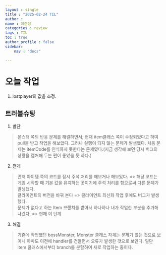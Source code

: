 ```yaml
---
layout : single
title : "2025-02-24 TIL"
author : 
name : 이준성
categories : review
tags : TIL
toc : true
author_profile : false
sidebar:
    nav : "docs"

---
```


# 오늘 작업

1. lostplayer의 값을 조정. 

## 트러블슈팅

1. 발단

> 몬스터 쪽의 반응 문제를 해결하면서, 현재 item클래스 쪽이 수정되었다고 하여 pull을 받고 작업을 해보았다. 그러나 실행이 되지 않는 문제가 발생했다. 처음 문제는 itemCode를 인식하지 못한다는 문제였다.(지금 생각해 보면 당시 버그의 상황을 캡쳐해 두는 편이 좋았을 듯 하다.)

2. 전개

> 먼저 아이템 쪽의 코드를 잠시 주석 처리를 해보거나 해보았다. => 해당 코드는 게임 시작할 때 기본 값을 유지하는 곳이기에 주석 처리를 함으로써 다른 문제가 발생했다.<BR>
> 클라이언트의 버전을 바꿔 본다 => 클라이언트 최신화 작업 후에도 버그가 발생했다.<BR>
> 문제가 없다고 하는 Item 브랜치를 받아서 하나하나 내가 작업한 부분을 추가해 나갔다. => 현재 이 단계

3. 해결

> 기존에 작업했던 bossMonster, Monster 클래스 자체는 문제가 없는 것으로 보이니 아마도 이전에 handler를 건들면서 오류가 발생한 것으로 보인다. 일단 item 클래스에서부터 branch를 분할하여 새로 작업하는 중이다.